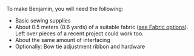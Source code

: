 To make Benjamin, you will need the following:

- Basic sewing supplies
- About 0.5 meters (0.6 yards) of a suitable fabric ([see Fabric options](/docs/patterns/benjamin/fabric/)). Left over
  pieces of a recent project could work too.
- About the same amount of interfacing
- Optionally: Bow tie adjustment ribbon and hardware
